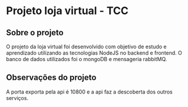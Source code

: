 <h1>Projeto loja virtual - TCC</h1>
<h2>Sobre o projeto</h2>
<p>O projeto da loja virtual foi desenvolvido com objetivo de estudo e aprendizado utilizando as tecnologias NodeJS no backend e frontend. O banco de dados utilizados foi o mongoDB e mensageria rabbitMQ.</p>

<h2>Observações do projeto</h2>
<p>A porta exporta pela api é 10800 e a api faz a descoberta dos outros serviços.</p>
